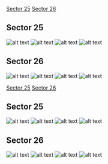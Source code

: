 [Sector 25](#sector25)
[Sector 26](#sector26)

<a name = "sector25"></a>
## Sector 25
![alt text](/tt/HAT-P-18_Sector_25/HAT-P-18_Sector_25_a_TimeSeries.png)
![alt text](/tt/HAT-P-18_Sector_25/HAT-P-18_Sector_25_b_FoldedLightCurve.png)
![alt text](/tt/HAT-P-18_Sector_25/HAT-P-18_Sector_25_b_IndividualTransitsWithFit.png)
![alt text](/tt/HAT-P-18_Sector_25/HAT-P-18_Sector_25_c_TimingResiduals.png)

<a name = "sector26"></a>
## Sector 26
![alt text](/tt/HAT-P-18_Sector_26/HAT-P-18_Sector_26_a_TimeSeries.png)
![alt text](/tt/HAT-P-18_Sector_26/HAT-P-18_Sector_26_b_FoldedLightCurve.png)
![alt text](/tt/HAT-P-18_Sector_26/HAT-P-18_Sector_26_b_IndividualTransitsWithFit.png)
![alt text](/tt/HAT-P-18_Sector_26/HAT-P-18_Sector_26_c_TimingResiduals.png)

[Sector 25](#sector25)
[Sector 26](#sector26)

<a name = "sector25"></a>
## Sector 25
![alt text](/tt/HAT-P-18_Sector_25/HAT-P-18_Sector_25_a_TimeSeries.png)
![alt text](/tt/HAT-P-18_Sector_25/HAT-P-18_Sector_25_b_FoldedLightCurve.png)
![alt text](/tt/HAT-P-18_Sector_25/HAT-P-18_Sector_25_b_IndividualTransitsWithFit.png)
![alt text](/tt/HAT-P-18_Sector_25/HAT-P-18_Sector_25_c_TimingResiduals.png)

<a name = "sector26"></a>
## Sector 26
![alt text](/tt/HAT-P-18_Sector_26/HAT-P-18_Sector_26_a_TimeSeries.png)
![alt text](/tt/HAT-P-18_Sector_26/HAT-P-18_Sector_26_b_FoldedLightCurve.png)
![alt text](/tt/HAT-P-18_Sector_26/HAT-P-18_Sector_26_b_IndividualTransitsWithFit.png)
![alt text](/tt/HAT-P-18_Sector_26/HAT-P-18_Sector_26_c_TimingResiduals.png)

